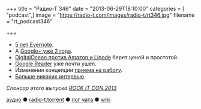 +++
title = "Радио-Т 346"
date = "2013-06-29T18:10:00"
categories = [ "podcast",]
image = "https://radio-t.com/images/radio-t/rt346.jpg"
filename = "rt_podcast346"

+++

* [5 лет Evernote](http://evernote.com/5year/).
* А [Google+ уже 2 года](http://mashable.com/2013/06/28/google-plus-2-years/).
* [DigitalOcean против Amazon и Linode](http://techcrunch.com/2013/06/27/digitalocean-wants-to-challenge-amazon-linode-and-co-with-better-prices-marketing-and-focus-on-) берет ценой и простотой.
* [Google Reader](http://thenextweb.com/google/2013/06/29/reader-i-hardly-knew-ye/) уже почти ушел.
* Изменения концепции [приема на работу](http://tech.slashdot.org/story/13/06/22/1448228/google-respins-its-hiring-process-for-world-class-employees).
* [Больше никаких интервью](http://techcrunch.com/2013/06/22/the-technical-interview-is-dead/).

_Спонсор этого выпуска [ROCK IT CON 2013](http://www.rockitcon.com)_

[аудио](http://cdn.radio-t.com/rt_podcast346.mp3) ● [radio-t.torrent](http://www.radio-t.com/torrents/rt_podcast346.mp3.torrent) ● [лог чата](http://chat.radio-t.com/logs/radio-t-346.html) ● [wiki](http://wiki.radio-t.com/%D0%92%D1%8B%D0%BF%D1%83%D1%81%D0%BA_346)<audio src="http://cdn.radio-t.com/rt_podcast346.mp3" preload="none"></audio>